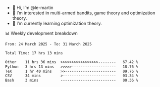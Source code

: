 - 👋 Hi, I’m @le-martin
- 👀 I’m interested in multi-armed bandits, game theory and optimization theory.
- 🌱 I’m currently learning optimization theory.
<!---- 💞️ I’m looking to collaborate on ...
- 📫 How to reach me ...-->

<!---
Tutorial for using WakaTime stats in GitHub profile: https://github.com/athul/waka-readme
-->

📊 Weekly development breakdown
<!--START_SECTION:waka-->

```txt
From: 24 March 2025 - To: 31 March 2025

Total Time: 17 hrs 13 mins

Other    11 hrs 36 mins  >>>>>>>>>>>>>>>>>--------   67.42 %
Python   3 hrs 13 mins   >>>>>--------------------   18.76 %
TeX      1 hr 40 mins    >>-----------------------   09.76 %
CSV      34 mins         >------------------------   03.34 %
Bash     3 mins          -------------------------   00.36 %
```

<!--END_SECTION:waka-->

<!---
le-martin/le-martin is a ✨ special ✨ repository because its `README.md` (this file) appears on your GitHub profile.
You can click the Preview link to take a look at your changes.
--->
